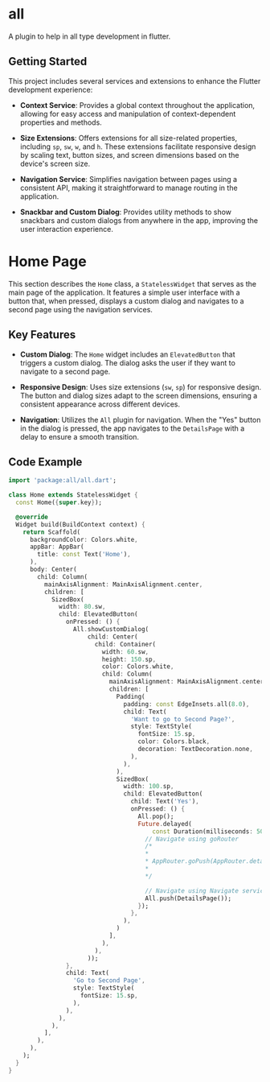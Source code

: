 # all

A plugin to help in all type development in flutter.

## Getting Started

This project includes several services and extensions to enhance the Flutter development experience:

- **Context Service**: Provides a global context throughout the application, allowing for easy access and manipulation of context-dependent properties and methods.

- **Size Extensions**: Offers extensions for all size-related properties, including `sp`, `sw`, `w`, and `h`. These extensions facilitate responsive design by scaling text, button sizes, and screen dimensions based on the device's screen size.

- **Navigation Service**: Simplifies navigation between pages using a consistent API, making it straightforward to manage routing in the application.

- **Snackbar and Custom Dialog**: Provides utility methods to show snackbars and custom dialogs from anywhere in the app, improving the user interaction experience.


# Home Page

This section describes the `Home` class, a `StatelessWidget` that serves as the main page of the application. It features a simple user interface with a button that, when pressed, displays a custom dialog and navigates to a second page using the navigation services.

## Key Features

- **Custom Dialog**: The `Home` widget includes an `ElevatedButton` that triggers a custom dialog. The dialog asks the user if they want to navigate to a second page.

- **Responsive Design**: Uses size extensions (`sw`, `sp`) for responsive design. The button and dialog sizes adapt to the screen dimensions, ensuring a consistent appearance across different devices.

- **Navigation**: Utilizes the `All` plugin for navigation. When the "Yes" button in the dialog is pressed, the app navigates to the `DetailsPage` with a delay to ensure a smooth transition.

## Code Example

```dart
import 'package:all/all.dart';

class Home extends StatelessWidget {
  const Home({super.key});

  @override
  Widget build(BuildContext context) {
    return Scaffold(
      backgroundColor: Colors.white,
      appBar: AppBar(
        title: const Text('Home'),
      ),
      body: Center(
        child: Column(
          mainAxisAlignment: MainAxisAlignment.center,
          children: [
            SizedBox(
              width: 80.sw,
              child: ElevatedButton(
                onPressed: () {
                  All.showCustomDialog(
                      child: Center(
                        child: Container(
                          width: 60.sw,
                          height: 150.sp,
                          color: Colors.white,
                          child: Column(
                            mainAxisAlignment: MainAxisAlignment.center,
                            children: [
                              Padding(
                                padding: const EdgeInsets.all(8.0),
                                child: Text(
                                  'Want to go to Second Page?',
                                  style: TextStyle(
                                    fontSize: 15.sp,
                                    color: Colors.black,
                                    decoration: TextDecoration.none,
                                  ),
                                ),
                              ),
                              SizedBox(
                                width: 100.sp,
                                child: ElevatedButton(
                                  child: Text('Yes'),
                                  onPressed: () {
                                    All.pop();
                                    Future.delayed(
                                        const Duration(milliseconds: 500), () {
                                      // Navigate using goRouter
                                      /*
                                      *
                                      * AppRouter.goPush(AppRouter.detailPage);
                                      *
                                      */

                                      // Navigate using Navigate service using default flutter navigate
                                      All.push(DetailsPage());
                                    });
                                  },
                                ),
                              )
                            ],
                          ),
                        ),
                      ));
                },
                child: Text(
                  'Go to Second Page',
                  style: TextStyle(
                    fontSize: 15.sp,
                  ),
                ),
              ),
            ),
          ],
        ),
      ),
    );
  }
}
```
